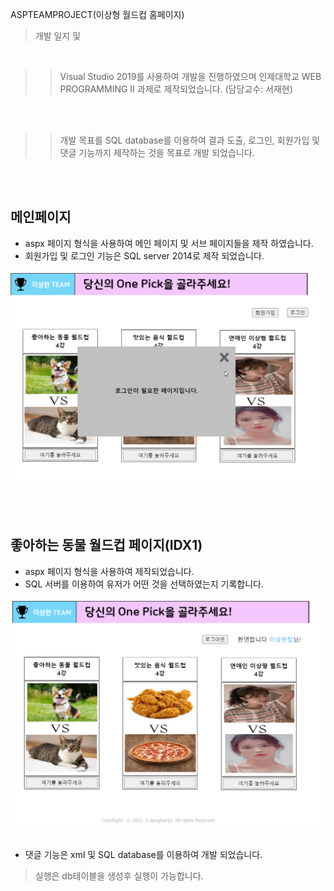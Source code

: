  ASPTEAMPROJECT(이상형 월드컵 홈페이지)
>개발 일지 및 <br>

<br>

>>Visual Studio 2019를 사용하여 개발을 진행하였으며 인제대학교 WEB PROGRAMMING II 과제로 제작되었습니다. (담당교수: 서재현) 

<br><br>
>>개발 목표를 SQL database를 이용하여 결과 도출, 로그인, 회원가입 및 댓글 기능까지 제작하는 것을 목표로 개발 되었습니다. 


<br><br>
## 메인페이지
* aspx 페이지 형식을 사용하여 메인 페이지 및 서브 페이지들을 제작 하였습니다. <br>
* 회원가입 및 로그인 기능은 SQL server 2014로 제작 되었습니다.<br>


![Main](/image_md/mainpage.gif)

<br><br>
## 좋아하는 동물 월드컵 페이지(IDX1)
* aspx 페이지 형식을 사용하여 제작되었습니다. <br>
* SQL 서버를 이용하여 유저가 어떤 것을 선택하였는지 기록합니다. <br>

![Sub](/image_md/subpage.gif)
<br><br>

* 댓글 기능은 xml 및 SQL database를 이용하여 개발 되었습니다.



>실행은 db테이블을 생성후 실행이 가능합니다.

